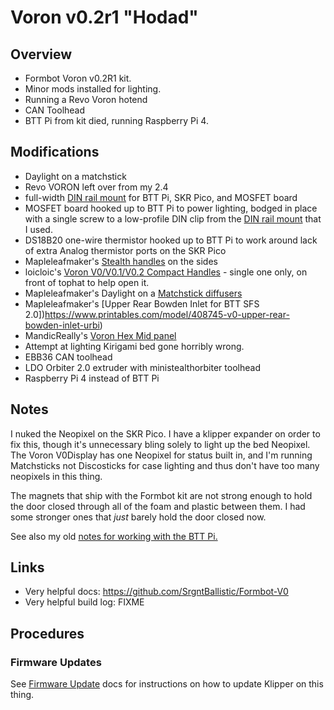 # Voron v0.2r1 "Hodad"

## Overview

* Formbot Voron v0.2R1 kit.
* Minor mods installed for lighting.
* Running a Revo Voron hotend
* CAN Toolhead
* BTT Pi from kit died, running Raspberry Pi 4.

## Modifications

* Daylight on a matchstick
* Revo VORON left over from my 2.4
* full-width [DIN rail mount][DIN-mount] for BTT Pi, SKR Pico, and MOSFET board
* MOSFET board hooked up to BTT Pi to power lighting, bodged in place with a single screw to a low-profile DIN clip from the [DIN rail mount][DIN-mount] that I used.
* DS18B20 one-wire thermistor hooked up to BTT Pi to work around lack of extra Analog thermistor ports on the SKR Pico
* Mapleleafmaker's [Stealth handles][stealth-handles] on the sides
* loicloic's [Voron V0/V0.1/V0.2 Compact Handles][compact-handles] - single one only, on front of tophat to help open it.
* Mapleleafmaker's Daylight on a [Matchstick diffusers][matchstick-diffusers]
* Mapleleafmaker's [Upper Rear Bowden Inlet for BTT SFS 2.0])https://www.printables.com/model/408745-v0-upper-rear-bowden-inlet-urbi)
* MandicReally's [Voron Hex Mid panel][mr-hex-mid-panel]
* Attempt at lighting Kirigami bed gone horribly wrong.
* EBB36 CAN toolhead
* LDO Orbiter 2.0 extruder with ministealthorbiter toolhead
* Raspberry Pi 4 instead of BTT Pi

## Notes

I nuked the Neopixel on the SKR Pico. I have a klipper expander on order to fix this, though it's unnecessary bling solely to light up the bed Neopixel. The Voron V0Display has one Neopixel for status built in, and I'm running Matchsticks not Discosticks for case lighting and thus don't have too many neopixels in this thing.

The magnets that ship with the Formbot kit are not strong enough to hold the door closed through all of the foam and plastic between them. I had some stronger ones that _just_ barely hold the door closed now.

See also my old [notes for working with the BTT Pi.](docs/BTT_Pi.md)

## Links

* Very helpful docs: https://github.com/SrgntBallistic/Formbot-V0
* Very helpful build log: FIXME

## Procedures

### Firmware Updates

See [Firmware Update](docs/Firmware_Update.md) docs for instructions on how to update Klipper on this thing.

[DIN-mount]: https://www.printables.com/model/381062-voron-v01-v02-din-rail-board-mounting-system
[stealth-handles]: https://www.printables.com/model/481575-v0-stealth-handles
[compact-handles]: https://www.printables.com/model/108428-voron-v0v01v02-compact-handles
[matchstick-diffusers]: https://www.printables.com/model/408214-matchstick-diffusers
[mr-hex-mid-panel]: https://thangs.com/designer/MandicReally/3d-model/Voron%20Hex%20Mid%20Panel%20-%20Accent%20your%200.2%21-960156?userName=model&modelIdentifier=960156